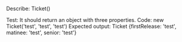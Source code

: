 Describe: Ticket()

Test: It should return an object with three properties.
Code: new Ticket('test', 'test', 'test')
Expected output: Ticket {firstRelease: 'test', matinee: 'test', senior: 'test'}